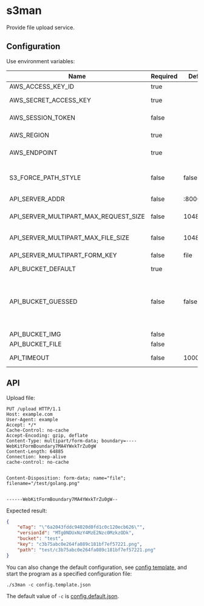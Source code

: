 # s3man

Provide file upload service.

## Configuration

Use environment variables:

Name | Required | Default | Remark
--- | --- | --- | ---
AWS_ACCESS_KEY_ID | true | | AWS access key
AWS_SECRET_ACCESS_KEY | true | | AWS secret access key
AWS_SESSION_TOKEN | false | | AWS session token
AWS_REGION | true | | [Regions and Endpoints](https://docs.aws.amazon.com/general/latest/gr/rande.html)
AWS_ENDPOINT | true | | [Regions and Endpoints](https://docs.aws.amazon.com/general/latest/gr/rande.html)
S3_FORCE_PATH_STYLE | false | false | Whether to force a request to use a path-style address
API_SERVER_ADDR | false | :8000 | Server address
API_SERVER_MULTIPART_MAX_REQUEST_SIZE | false | 10485760 | Maximum file upload request size (Byte)
API_SERVER_MULTIPART_MAX_FILE_SIZE | false | 10485760 | Maximum file size (Byte)
API_SERVER_MULTIPART_FORM_KEY | false | file | Form key of the file
API_BUCKET_DEFAULT | true | | Default bucket
API_BUCKET_GUESSED | false | false | Whether to guess the bucket, if set to true API_BUCKET_IMG and API_BUCKET_FILE are required
API_BUCKET_IMG | false | | Picture bucket
API_BUCKET_FILE | false | | File bucket
API_TIMEOUT | false | 10000 | File upload timeout (Byte)

## API

Upload file:

```http
PUT /upload HTTP/1.1
Host: example.com
User-Agent: example
Accept: */*
Cache-Control: no-cache
Accept-Encoding: gzip, deflate
Content-Type: multipart/form-data; boundary=----WebKitFormBoundary7MA4YWxkTrZu0gW
Content-Length: 64885
Connection: keep-alive
cache-control: no-cache


Content-Disposition: form-data; name="file"; filename="/test/golang.png"


------WebKitFormBoundary7MA4YWxkTrZu0gW--
```

Expected result:

```json
{
    "eTag": "\"6a2043fddc94020d0fd1c0c120ecb626\"",
    "versionId": "MTg0NDUxNzY4MzE2Nzc0MzkzODk",
    "bucket": "test",
    "key": "c3b75abc0e264fa089c181bf7ef57221.png",
    "path": "test/c3b75abc0e264fa089c181bf7ef57221.png"
}
```

You can also change the default configuration, see [config template](config.template.json), and start the program as a specified configuration file:

```shell
./s3man -c config.template.json
```

The default value of `-c` is [config.default.json](config.default.json).
